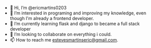 - 👋 Hi, I’m @ericmartins0203
- 👀 I’m interested in programing and improving my knowledge, even though I'm already a frontend developer.
- 🌱 I’m currently learning flask and django to became a full stack developer
- 💞️ I’m looking to collaborate on everything i could.
- 📫 How to reach me estevesmartinseric@gmail.com.

